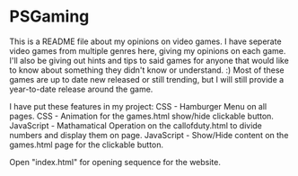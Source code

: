 # PSGaming
This is a README file about my opinions on video games. I have seperate video games from multiple genres here, giving my opinions on each game. I'll also be giving out hints and tips to said games for anyone that would like to know about something they didn't know or understand. :) Most of these games are up to date new released or still trending, but I will still provide a year-to-date release around the game. 

I have put these features in my project: 
    CSS - Hamburger Menu on all pages. 
    CSS - Animation for the games.html show/hide clickable button.
    JavaScript - Mathamatical Operation on the callofduty.html to divide numbers and display them on page.
    JavaScript - Show/Hide content on the games.html page for the clickable button.  

Open "index.html" for opening sequence for the website.
